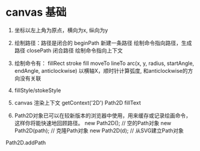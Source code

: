# canvas 基础
1. 坐标以左上角为原点，横向为x, 纵向为y
2. 绘制路径：路径是闭合的
   beginPath  新建一条路径
   绘制命令指向路径，生成路径
   closePath 闭合路径 绘制命令指向上下文
3. 绘制命令有： fillRect stroke fill moveTo lineTo
arc(x, y, radius, startAngle, endAngle, anticlockwise)
以横轴X，顺时针计算弧度, 和anticlockwise的方向没有关联

4. fillStyle/stokeStyle 

5. canvas 渲染上下文 getContext('2D') Path2D
fillText

6. Path2D对象已可以在较新版本的浏览器中使用，用来缓存或记录绘画命令，这样你将能快速地回顾路径。
new Path2D();     // 空的Path对象
new Path2D(path); // 克隆Path对象
new Path2D(d);    // 从SVG建立Path对象

Path2D.addPath